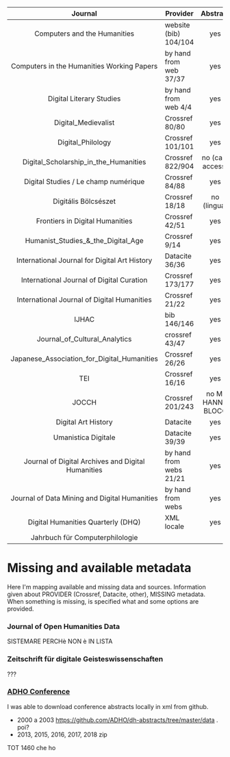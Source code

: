 |                   Journal                   	| Provider 	| Abstract 	| Affiliation 	|
|:-------------------------------------------:	|----------	|:--------:	|:-----------:	|
| Computers and the Humanities             |website (bib) 104/104| yes |no (aut wrong format)|
| Computers in the Humanities Working Papers    | by hand from web 37/37| yes|  yes       |
| Digital Literary Studies                      | by hand from web 4/4|   yes |   yes       | 
| Digital_Medievalist                          	| Crossref 80/80|   yes    	|     no      	|
| Digital_Philology                             | Crossref 101/101|   yes   |      no     	|
| Digital_Scholarship_in_the_Humanities         | Crossref 822/904|no (cant access)| yes  |
| Digital Studies / Le champ numérique        	| Crossref 84/88|  yes 	|   no         	|
| Digitális Bölcsészet                          | Crossref 18/18 |  no (lingua)|    no  |
| Frontiers in Digital Humanities               | Crossref 42/51| yes       | no            | 
| Humanist_Studies_&_the_Digital_Age            | Crossref 9/14 | yes       | no            |
| International Journal for Digital Art History | Datacite 36/36| yes        | no      |
| International Journal of Digital Curation     | Crossref 173/177 | yes       |no            
| International Journal of Digital Humanities   | Crossref 21/22 |   yes       | no            |
| IJHAC                                         |   bib 146/146  |    yes    |no, bad format |
| Journal_of_Cultural_Analytics                 | crossref 43/47| yes       | no        |
| Japanese_Association_for_Digital_Humanities   | Crossref 26/26| yes       | no           | 
| TEI                                           | Crossref 16/16  | yes     |   no          |
| JOCCH                                         | Crossref 201/243 |no  MI HANNO BLOCC| no  |
| Digital Art History                           | Datacite  | yes         | no            |
| Umanistica Digitale                         	| Datacite 39/39 	|    yes   	| no     	|
| Journal of Digital Archives and Digital Humanities| by hand from webs 21/21 | yes|NOTPRESENT|
| Journal of Data Mining and Digital Humanities | by hand from webs | yes   |  no (manual+authors surname)   |
| Digital Humanities Quarterly (DHQ)           	|  XML locale  	|  yes    	|yes     |
| Jahrbuch für Computerphilologie               |           |           |           |

# Missing and available metadata
Here I'm mapping available and missing data and sources. Information given about PROVIDER (Crossref, Datacite, other), MISSING metadata. When something is missing, is specified what and some options are provided. 


### Journal of Open Humanities Data
SISTEMARE PERCHè NON è IN LISTA

### Zeitschrift für digitale Geisteswissenschaften
???

### <a href="https://adho.org/conference" target="_blank">ADHO Conference</a>
I was able to download conference abstracts locally in xml from github. 
- 2000 a 2003 https://github.com/ADHO/dh-abstracts/tree/master/data . poi?
- 2013, 2015, 2016, 2017, 2018 zip


TOT 1460 che ho